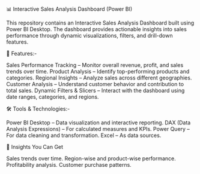 📊 Interactive Sales Analysis Dashboard (Power BI)

This repository contains an Interactive Sales Analysis Dashboard built using Power BI Desktop.
The dashboard provides actionable insights into sales performance through dynamic visualizations, filters, and drill-down features.

🚀 Features:-

 Sales Performance Tracking – Monitor overall revenue, profit, and sales trends over time.
 Product Analysis – Identify top-performing products and categories.
 Regional Insights – Analyze sales across different geographies.
 Customer Analysis – Understand customer behavior and contribution to total sales.
 Dynamic Filters & Slicers – Interact with the dashboard using date ranges, categories, and regions.

🛠️ Tools & Technologies:-

Power BI Desktop – Data visualization and interactive reporting.
DAX (Data Analysis Expressions) – For calculated measures and KPIs.
Power Query – For data cleaning and transformation.
Excel – As data sources.

📌 Insights You Can Get

Sales trends over time.
Region-wise and product-wise performance.
Profitability analysis.
Customer purchase patterns.
